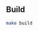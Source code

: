 ## Build

```bash
make build
```

<!-- ## Tests -->

<!-- ```bash -->
<!-- make run_tests -->
<!-- ``` -->

